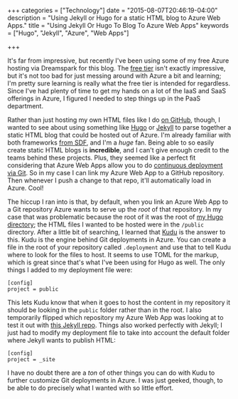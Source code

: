 +++
categories = ["Technology"]
date = "2015-08-07T20:46:19-04:00"
description = "Using Jekyll or Hugo for a static HTML blog to Azure Web Apps."
title = "Using Jekyll Or Hugo To Blog To Azure Web Apps"
keywords = ["Hugo", "Jekyll", "Azure", "Web Apps"]

+++

It's far from impressive, but recently I've been using some of my free Azure hosting via Dreamspark for this blog. The [free tier](http://azure.microsoft.com/en-us/pricing/details/app-service/) isn't exactly impressive, but it's not too bad for just messing around with Azure a bit and learning; I'm pretty sure learning is really what the free tier is intended for regardless. Since I've had plenty of time to get my hands on a lot of the IaaS and SaaS offerings in Azure, I figured I needed to step things up in the PaaS department.

Rather than just hosting my own HTML files like I do [on GitHub](http://awk.ninja), though, I wanted to see about using something like [Hugo](https://gohugo.io) or [Jekyll](http://jekyllrb.com) to parse together a static HTML blog that could be hosted out of Azure. I'm already familiar with both frameworks [from SDF](http://failtime.freeshell.org), and I'm a *huge* fan. Being able to so easily create static HTML blogs is **incredible**, and I can't give enough credit to the teams behind these projects. Plus, they seemed like a perfect fit considering that Azure Web Apps allow you to do [continuous deployment via Git](https://azure.microsoft.com/en-us/documentation/articles/web-sites-publish-source-control/). So in my case I can link my Azure Web App to a GitHub repository. Then whenever I push a change to that repo, it'll automatically load in Azure. Cool!

The hiccup I ran into is that, by default, when you link an Azure Web App to a Git repository Azure wants to serve up the *root* of that repository. In my case that was problematic because the root of it was the root of [my Hugo directory](https://github.com/JFFail/Hugo-Blog); the HTML files I wanted to be hosted were in the `/public` directory. After a little bit of searching, I learned that [Kudu](https://github.com/projectkudu/kudu) is the answer to this. Kudu is the engine behind Git deployments in Azure. You can create a file in the root of your repository called `.deployment` and use that to tell Kudu where to look for the files to host. It seems to use TOML for the markup, which is great since that's what I've been using for Hugo as well. The only things I added to my deployment file were:

    [config]
    project = public

This lets Kudu know that when it goes to host the content in my repository it should be looking in the `public` folder rather than in the root. I also temporarily flipped which repository my Azure Web App was looking at to test it out with [this Jekyll repo](https://github.com/JFFail/Blog). Things also worked perfectly with Jekyll; I just had to modify my deployment file to take into account the default folder where Jekyll wants to publish HTML:

    [config]
    project = _site

I have no doubt there are a *ton* of other things you can do with Kudu to further customize Git deployments in Azure. I was just geeked, though, to be able to do precisely what I wanted with so little effort.
